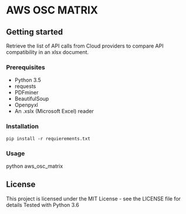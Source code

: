 # AWS OSC MATRIX

## Getting started

Retrieve the list of API calls from Cloud providers to compare API compatibility in an xlsx document.

### Prerequisites

* Python 3.5
* requests
* PDFminer
* BeautifulSoup
* Openpyxl
* An .xslx (Microsoft Excel) reader

### Installation

```
pip install -r requierements.txt
```

### Usage
python aws_osc_matrix


## License

This project is licensed under the MIT License - see the LICENSE file for details
Tested with Python 3.6
